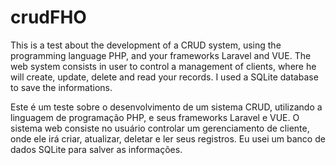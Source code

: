 # crudFHO
This is a test about the development of a CRUD system, using the programming language PHP, and your frameworks Laravel and VUE.
The web system consists in user to control a management of clients, where he will create, update, delete and read your records.
I used a SQLite database to save the informations. 


Este é um teste sobre o desenvolvimento de um sistema CRUD, utilizando a linguagem de programação PHP, e seus frameworks Laravel e VUE.
O sistema web consiste no usuário controlar um gerenciamento de cliente, onde ele irá criar, atualizar, deletar e ler seus registros.
Eu usei um banco de dados SQLite para salver as informações.
